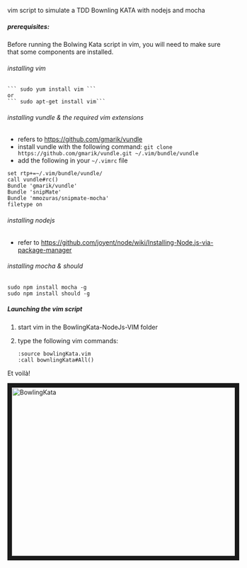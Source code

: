 vim script to simulate a TDD Bownling KATA with nodejs and mocha

##### prerequisites:
Before running the Bolwing Kata script in vim, you will need to make sure that some components are installed. 

###### installing vim
      
    ``` sudo yum install vim ```
    or
    ``` sudo apt-get install vim```

###### installing vundle & the required vim extensions

   - refers to https://github.com/gmarik/vundle
   - install vundle with the following command:
   ```git clone https://github.com/gmarik/vundle.git ~/.vim/bundle/vundle```
   - add the following in your ```~/.vimrc``` file 

```
set rtp+=~/.vim/bundle/vundle/
call vundle#rc()
Bundle 'gmarik/vundle'
Bundle 'snipMate'
Bundle 'mmozuras/snipmate-mocha'
filetype on
```

###### installing nodejs
   - refer to https://github.com/joyent/node/wiki/Installing-Node.js-via-package-manager
   
###### installing mocha & should
   ``` 
   sudo npm install mocha -g
   sudo npm install should -g
   ```


   
##### Launching the vim script

 1. start vim in the BowlingKata-NodeJs-VIM folder
 2. type the following vim commands:
 
    ```
    :source bowlingKata.vim
    :call bownlingKata#All()
    ```

Et voilà!

<a href="http://www.youtube.com/watch?feature=player_embedded&v=7Op4NJIcz1M" target="_blank">
<img src="http://img.youtube.com/vi/7Op4NJIcz1M/maxresdefault.jpg" 
alt="BowlingKata" width="640" height="380" border="10" /></a>

